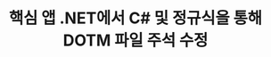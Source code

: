 ---
############################# Static ############################
layout: "autogen"
draft: false
path: "ko/redaction/net/annotation/dotm"
otherformats: CSV DOC DOCM DOCX DOT DOTX PDF POT POTM PPS PPSM PPSX PPT PPTM PPTX RTF XLS XLSM XLSX XLT XLTM XLTX  

############################# Head ############################
head_title: ".NET 코어를 통해 정규식을 사용하여 DOTM 문서의 주석 수정"
head_description: "다양한 형식의 문서에서 정규식을 사용하여 주석의 민감한 정보를 수정합니다."

############################# Header ############################
title: "핵심 앱 .NET에서 C# 및 정규식을 통해 DOTM 파일 주석 수정"
description: "Office 및 OpenOffice 문서, 스프레드시트 및 프레젠테이션은 물론 Windows, Linux 및 macOS의 DOTM에서 민감한 정보를 찾아 제거합니다."

################### SubMenu/Download Button #####################
submenu:
    enable: true

############################# About ############################
about:
    enable: true
    title: ".NET API에 대한 문서 주석 편집"
    content: |
        메타데이터를 변경하고 주석을 제거하는 기능을 포함하여 PDF, Word, Excel, PowerPoint 문서 및 이미지에서 민감하고 분류된 정보를 삭제하기 위한 단일 형식 독립적 인터페이스입니다. GroupDocs.Redaction for .NET 도구를 사용하면 분류된 정보를 수정하고 PDF에 수정된 문서를 저장하여 모든 페이지를 래스터 이미지로 변환하거나 추가 편집을 위해 문서를 원래 형식으로 유지할 수 있습니다.

############################# Steps ############################
steps:
    enable: true
    title_left: "C#을 통해 정규식을 사용하여 DOTM에서 주석 수정"
    content_left: |
        [GroupDocs.Redaction](ko//redaction/net/)을 사용하면 .NET 개발자가 정규식의 모든 기능을 사용하여 몇 가지 간단한 단계로 DOTM 파일을 수정할 수 있습니다.

        *   [Redactor](https://apireference.groupdocs.com/redaction/net/groupdocs.redaction/redactor) 클래스의 인스턴스 생성 및 DOTM 파일 로드
        *   [AnnotationRedaction](https://apireference.groupdocs.com/redaction/net/groupdocs.redaction.redactions/annotationredaction) 클래스의 인스턴스를 생성하여 댓글을 찾고 교체합니다.
        *   AnnotationRedaction 객체로 [Redactor.Apply](https://apireference.groupdocs.com/redaction/net/groupdocs.redaction/redactor/methods/apply/index) 메서드를 호출합니다.
        
    title_right: "GroupDocs Redaction API 사용 방법"
    content_right: |
        명령줄에서 ```nuget install GroupDocs.Redaction```로 패키지를 설치하거나 ```Install-Package GroupDocs.Redaction```를 사용하여 Visual Studio의 패키지 관리자 콘솔을 통해 패키지를 설치합니다. 
        또는 [다운로드](https://downloads.groupdocs.com/redaction/net)에서 ZIP 파일의 오프라인 MSI 설치 프로그램 또는 DLL을 가져와 프로젝트에서 수동으로 참조하세요.  
        
    code: |
        ```cs
        using (Redactor redactor = new Redactor(@"sample.dotm"))
        {
        	redactor.Apply(new AnnotationRedaction("(?im:john)", "[redacted]"));
        	redactor.Save();
        }
        ```

############################# Demos ############################
demos:
    enable: true
############################# About Formats ############################
about_formats:
    enable: true
############################# More Formats ############################
more_formats:
    enable: true

############################# Back to top ###############################
back_to_top:
    enable: true
---